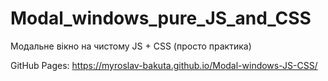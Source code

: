 # Modal_windows_pure_JS_and_CSS
 Модальне вікно на чистому JS + CSS (просто практика)
 
 GitHub Pages:
https://myroslav-bakuta.github.io/Modal-windows-JS-CSS/
